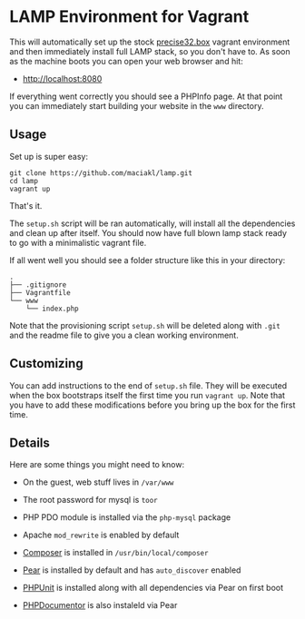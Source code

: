 LAMP Environment for Vagrant
===

This will automatically set up the stock [precise32.box][p32] vagrant environment and then immediately
install full LAMP stack, so you don't have to. As soon as the machine boots you can open your
web browser and hit:

- [http://localhost:8080](http://localhost:8080/)

If everything went correctly you should see a PHPInfo page. At that point you can immediately
start building your website in the `www` directory.

Usage
---

Set up is super easy:

    git clone https://github.com/maciakl/lamp.git
    cd lamp
    vagrant up

That's it. 

The `setup.sh` script will be ran automatically, will install all the dependencies and
clean up after itself. You should now have full blown lamp stack ready to go with a minimalistic
vagrant file.
    
If all went well you should see a folder structure like this in your directory:

    .
    ├── .gitignore
    ├── Vagrantfile
    └── www
        └── index.php
        
Note that the provisioning script `setup.sh` will be deleted along with `.git` and the readme file to
give you a clean working environment.

Customizing
---

You can add instructions to the end of `setup.sh` file. They will be executed when the box bootstraps 
itself the first time you run `vagrant up`. Note that you have to add these modifications before you
bring up the box for the first time.

Details
---

Here are some things you might need to know:

- On the guest, web stuff lives in `/var/www`
- The root password for mysql is `toor`
- PHP PDO module is installed via the `php-mysql` package
- Apache `mod_rewrite` is enabled by default
- [Composer][co] is installed in `/usr/bin/local/composer`
- [Pear][pear] is installed by default and has `auto_discover` enabled
- [PHPUnit][unit] is installed along with all dependencies via Pear on first boot
- [PHPDocumentor][doc] is also instaleld via Pear


  [co]: http://getcomposer.org
  [p32]: http://files.vagrantup.com/precise32.box
  [vag]: http://vagrantup.com
  [pear]: http://pear.php.net/
  [doc]: http://www.phpdoc.org/
  [unit]: http://phpunit.de
